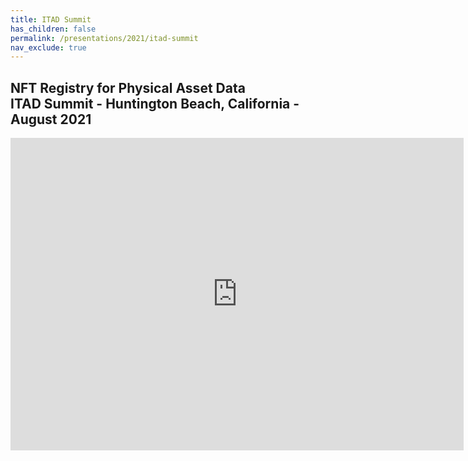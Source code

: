 ```yaml
---
title: ITAD Summit
has_children: false
permalink: /presentations/2021/itad-summit
nav_exclude: true
---
```


## NFT Registry for Physical Asset Data <br/> ITAD Summit - Huntington Beach, California - August 2021

<iframe src="https://docs.google.com/presentation/d/e/2PACX-1vTVja5SqkIhmrudAijxX3JfPasC7VcxbLxdVPkGwv6dXtpsLvV1MfEXQ5fE4wGwKlr3OoGKYXWoheqs/embed?start=false&loop=false&delayms=10000" frameborder="0" width="725" height="500" allowfullscreen="true" mozallowfullscreen="true" webkitallowfullscreen="true"></iframe>
